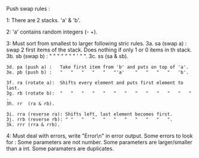 Push swap rules :

1:	There are 2 stacks. 'a' & 'b'.

2:	'a' contains random integers (- +).

3:	Must sort from smallest to larger following stric rules.
	3a.	sa (swap a) :	swap 2 first items of the stack. Does nothing if only 1 or 0 items in th stack.
	3b.	sb (swap b) :	"	"	"	"	"	"	"	'	"	".
	3c.	ss (sa & sb).

	3d.	pa (push a)	:	Take first item from 'b' and puts on top of 'a'.
	3e.	pb (push b)	:	"	"	"	"	"	"'a'	"	"	"	"	'b'.

	3f.	ra (rotate a):	Shifts every element and puts first element to last.
	3g.	rb (rotate b):	"	"	"	"	"	"	"	"	"	"	"	"	"	.
	3h.	rr	(ra & rb).

	3i. rra (reverse ra): Shifts left, last element becomes first.
	3j.	rrb (reverse rb): "	"	"	"	"	"	"	"	"	"	".
	3k.	rrr (rra & rrb).

4:	Must deal with errors, write "Error\n" in error output.
	Some errors to look for :
		Some parameters are not number.
		Some parameters are larger/smaller than a int.
		Some paramaters are duplicates.
